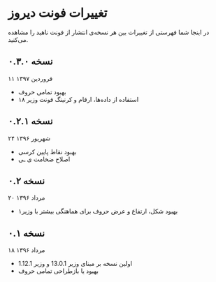 تغییرات فونت دیروز
==================

در اینجا شما فهرستی از تغییرات بین هر نسخه‌ی انتشار از فونت ناهید را مشاهده می‌کنید.


نسخه ۰.۳.۰
----------
۱۱ فروردین ۱۳۹۷

- بهبود تمامی حروف
- استفاده از داده‌ها، ارقام و کرنینگ فونت وزیر ۱۸

نسخه ۰.۲.۱
----------
۲۴ شهریور ۱۳۹۶

- بهبود نقاط پایین کرسی
- اصلاح ضخامت ی ـی

نسخه ۰.۲
--------
۲۰ مرداد ۱۳۹۶

- بهبود شکل، ارتفاع و عرض حروف برای هماهنگی بیشتر با وزیر۱

نسخه ۰.۱
--------
۱۸ مرداد ۱۳۹۶

- اولین نسخه بر مبنای وزیر 13.0.1 و وزیر 1.12.1
- بهبود یا بازطراحی تمامی حروف
